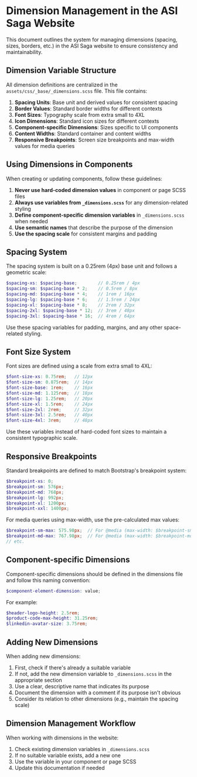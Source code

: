 # Dimension Management in the ASI Saga Website

This document outlines the system for managing dimensions (spacing, sizes, borders, etc.) in the ASI Saga website to ensure consistency and maintainability.

## Dimension Variable Structure

All dimension definitions are centralized in the `assets/css/_base/_dimensions.scss` file. This file contains:

1. **Spacing Units**: Base unit and derived values for consistent spacing
2. **Border Values**: Standard border widths for different contexts
3. **Font Sizes**: Typography scale from extra small to 4XL
4. **Icon Dimensions**: Standard icon sizes for different contexts
5. **Component-specific Dimensions**: Sizes specific to UI components
6. **Content Widths**: Standard container and content widths
7. **Responsive Breakpoints**: Screen size breakpoints and max-width values for media queries

## Using Dimensions in Components

When creating or updating components, follow these guidelines:

1. **Never use hard-coded dimension values** in component or page SCSS files
2. **Always use variables from `_dimensions.scss`** for any dimension-related styling
3. **Define component-specific dimension variables** in `_dimensions.scss` when needed
4. **Use semantic names** that describe the purpose of the dimension
5. **Use the spacing scale** for consistent margins and padding

## Spacing System

The spacing system is built on a 0.25rem (4px) base unit and follows a geometric scale:

```scss
$spacing-xs: $spacing-base;        // 0.25rem / 4px
$spacing-sm: $spacing-base * 2;    // 0.5rem / 8px
$spacing-md: $spacing-base * 4;    // 1rem / 16px
$spacing-lg: $spacing-base * 6;    // 1.5rem / 24px
$spacing-xl: $spacing-base * 8;    // 2rem / 32px
$spacing-2xl: $spacing-base * 12;  // 3rem / 48px
$spacing-3xl: $spacing-base * 16;  // 4rem / 64px
```

Use these spacing variables for padding, margins, and any other space-related styling.

## Font Size System

Font sizes are defined using a scale from extra small to 4XL:

```scss
$font-size-xs: 0.75rem;   // 12px
$font-size-sm: 0.875rem;  // 14px
$font-size-base: 1rem;    // 16px
$font-size-md: 1.125rem;  // 18px
$font-size-lg: 1.25rem;   // 20px
$font-size-xl: 1.5rem;    // 24px
$font-size-2xl: 2rem;     // 32px
$font-size-3xl: 2.5rem;   // 40px
$font-size-4xl: 3rem;     // 48px
```

Use these variables instead of hard-coded font sizes to maintain a consistent typographic scale.

## Responsive Breakpoints

Standard breakpoints are defined to match Bootstrap's breakpoint system:

```scss
$breakpoint-xs: 0;
$breakpoint-sm: 576px;
$breakpoint-md: 768px;
$breakpoint-lg: 992px;
$breakpoint-xl: 1200px;
$breakpoint-xxl: 1400px;
```

For media queries using max-width, use the pre-calculated max values:

```scss
$breakpoint-sm-max: 575.98px;  // For @media (max-width: $breakpoint-sm-max)
$breakpoint-md-max: 767.98px;  // For @media (max-width: $breakpoint-md-max)
// etc.
```

## Component-specific Dimensions

Component-specific dimensions should be defined in the dimensions file and follow this naming convention:

```scss
$component-element-dimension: value;
```

For example:
```scss
$header-logo-height: 2.5rem;
$product-code-max-height: 31.25rem;
$linkedin-avatar-size: 3.75rem;
```

## Adding New Dimensions

When adding new dimensions:

1. First, check if there's already a suitable variable
2. If not, add the new dimension variable to `_dimensions.scss` in the appropriate section
3. Use a clear, descriptive name that indicates its purpose
4. Document the dimension with a comment if its purpose isn't obvious
5. Consider its relation to other dimensions (e.g., maintain the spacing scale)

## Dimension Management Workflow

When working with dimensions in the website:

1. Check existing dimension variables in `_dimensions.scss`
2. If no suitable variable exists, add a new one
3. Use the variable in your component or page SCSS
4. Update this documentation if needed
